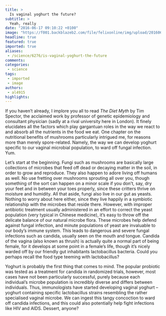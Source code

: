 ```yaml
---
title: >
  Is vaginal yoghurt the future?
subtitle: >
  Yeah, really
date: "2016-06-17 09:10:22 +0100"
image: "https://f001.backblazeb2.com/file/felixonline/img/upload/201606171110-felix-12234690843_bb05dd31dc_o.jpg"
headline: true
featured: true
imported: true
aliases:
 - /science/6276/is-vaginal-yoghurt-the-future
comments:
categories:
 - science
tags:
 - imported
 - image
authors:
 - al4915
highlights:
---
```


If you haven’t already, I implore you all to read _The Diet Myth_ by Tim Spector, the acclaimed work by professor of genetic epidemiology and consultant physician (sadly at a rival university here in London). It finely elucidates all the factors which play gargantuan roles in the way we react to and absorb all the nutrients in the food we eat. One chapter on the nutritional benefits of mushrooms particularly intrigued me, for reasons more than merely spore-related. Namely, the way we can develop yoghurt specific to our vaginal microbial population, to ward off fungal infection. Yum.

Let’s start at the beginning. Fungi such as mushrooms are basically large collections of microbes that feed off dead or decaying matter in the soil, in order to grow and reproduce. They also happen to adore living off humans as well. No use fretting over mushrooms sprouting all over you, though something of the sort can happen on a minor scale if you don’t, say, dry your feet and in between your toes properly, since these critters thrive on moisture and humidity. All that aside, fungi also live in our gut as yeasts. Nothing to worry about here either, since they live happily in a symbiotic relationship with the microbes that reside there. However, with improper antibiotic treatment usually administered in an effort to correct the yeast population (very typical in Chinese medicine), it’s easy to throw off the delicate balance of our natural microbe flora. These microbes help defend against fungal infection, and minute populations of yeast are invaluable to our body’s immune system. This leads to dangerous and severe fungal infections such as candida, usually seen on the mouth and tongue. Candida of the vagina (also known as thrush) is actually quite a normal part of being female, for it develops at some point in a female’s life, though it’s nicely warded off by our friendly gut inhabitants lactobacillus bacteria. Could you perhaps recall the food type teeming with lactobacillus?

Yoghurt is probably the first thing that comes to mind. The popular probiotic was tested as a treatment for candida in randomized trials, however, most cases have not been particularly successful, purely because each individual’s microbe population is incredibly diverse and differs between individuals. Thus, immunologists have started developing vaginal yoghurt – yoghurt containing specific lactobacillus strains resembling the rather specialised vaginal microbe. We can ingest this tangy concoction to ward off candida infections, and this could also potentially help fight infections like HIV and AIDS. Dessert, anyone?
